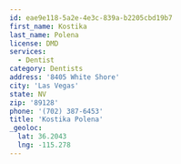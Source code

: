 ```yaml
---
id: eae9e118-5a2e-4e3c-839a-b2205cbd19b7
first_name: Kostika
last_name: Polena
license: DMD
services:
  - Dentist
category: Dentists
address: '8405 White Shore'
city: 'Las Vegas'
state: NV
zip: '89128'
phone: '(702) 387-6453'
title: 'Kostika Polena'
_geoloc:
  lat: 36.2043
  lng: -115.278
---
```

